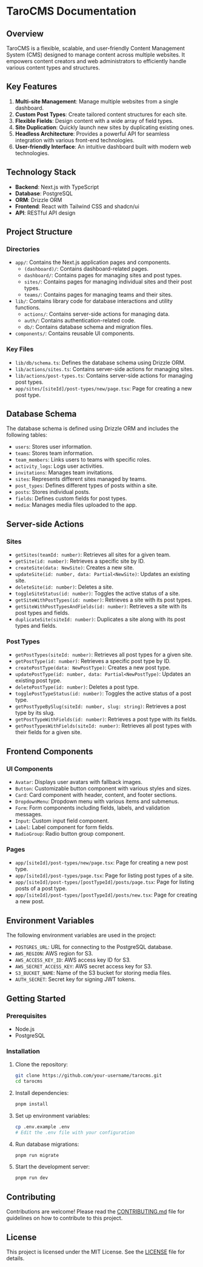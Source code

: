 # TaroCMS Documentation

## Overview

TaroCMS is a flexible, scalable, and user-friendly Content Management System (CMS) designed to manage content across multiple websites. It empowers content creators and web administrators to efficiently handle various content types and structures.

## Key Features

1. **Multi-site Management**: Manage multiple websites from a single dashboard.
2. **Custom Post Types**: Create tailored content structures for each site.
3. **Flexible Fields**: Design content with a wide array of field types.
4. **Site Duplication**: Quickly launch new sites by duplicating existing ones.
5. **Headless Architecture**: Provides a powerful API for seamless integration with various front-end technologies.
6. **User-friendly Interface**: An intuitive dashboard built with modern web technologies.

## Technology Stack

- **Backend**: Next.js with TypeScript
- **Database**: PostgreSQL
- **ORM**: Drizzle ORM
- **Frontend**: React with Tailwind CSS and shadcn/ui
- **API**: RESTful API design

## Project Structure

### Directories

- `app/`: Contains the Next.js application pages and components.
  - `(dashboard)/`: Contains dashboard-related pages.
  - `dashboard/`: Contains pages for managing sites and post types.
  - `sites/`: Contains pages for managing individual sites and their post types.
  - `teams/`: Contains pages for managing teams and their sites.
- `lib/`: Contains library code for database interactions and utility functions.
  - `actions/`: Contains server-side actions for managing data.
  - `auth/`: Contains authentication-related code.
  - `db/`: Contains database schema and migration files.
- `components/`: Contains reusable UI components.

### Key Files

- `lib/db/schema.ts`: Defines the database schema using Drizzle ORM.
- `lib/actions/sites.ts`: Contains server-side actions for managing sites.
- `lib/actions/post-types.ts`: Contains server-side actions for managing post types.
- `app/sites/[siteId]/post-types/new/page.tsx`: Page for creating a new post type.

## Database Schema

The database schema is defined using Drizzle ORM and includes the following tables:

- `users`: Stores user information.
- `teams`: Stores team information.
- `team_members`: Links users to teams with specific roles.
- `activity_logs`: Logs user activities.
- `invitations`: Manages team invitations.
- `sites`: Represents different sites managed by teams.
- `post_types`: Defines different types of posts within a site.
- `posts`: Stores individual posts.
- `fields`: Defines custom fields for post types.
- `media`: Manages media files uploaded to the app.

## Server-side Actions

### Sites

- `getSites(teamId: number)`: Retrieves all sites for a given team.
- `getSite(id: number)`: Retrieves a specific site by ID.
- `createSite(data: NewSite)`: Creates a new site.
- `updateSite(id: number, data: Partial<NewSite)`: Updates an existing site.
- `deleteSite(id: number)`: Deletes a site.
- `toggleSiteStatus(id: number)`: Toggles the active status of a site.
- `getSiteWithPostTypes(id: number)`: Retrieves a site with its post types.
- `getSiteWithPostTypesAndFields(id: number)`: Retrieves a site with its post types and fields.
- `duplicateSite(siteId: number)`: Duplicates a site along with its post types and fields.

### Post Types

- `getPostTypes(siteId: number)`: Retrieves all post types for a given site.
- `getPostType(id: number)`: Retrieves a specific post type by ID.
- `createPostType(data: NewPostType)`: Creates a new post type.
- `updatePostType(id: number, data: Partial<NewPostType)`: Updates an existing post type.
- `deletePostType(id: number)`: Deletes a post type.
- `togglePostTypeStatus(id: number)`: Toggles the active status of a post type.
- `getPostTypeBySlug(siteId: number, slug: string)`: Retrieves a post type by its slug.
- `getPostTypeWithFields(id: number)`: Retrieves a post type with its fields.
- `getPostTypesWithFields(siteId: number)`: Retrieves all post types with their fields for a given site.

## Frontend Components

### UI Components

- `Avatar`: Displays user avatars with fallback images.
- `Button`: Customizable button component with various styles and sizes.
- `Card`: Card component with header, content, and footer sections.
- `DropdownMenu`: Dropdown menu with various items and submenus.
- `Form`: Form components including fields, labels, and validation messages.
- `Input`: Custom input field component.
- `Label`: Label component for form fields.
- `RadioGroup`: Radio button group component.

### Pages

- `app/[siteId]/post-types/new/page.tsx`: Page for creating a new post type.
- `app/[siteId]/post-types/page.tsx`: Page for listing post types of a site.
- `app/[siteId]/post-types/[postTypeId]/posts/page.tsx`: Page for listing posts of a post type.
- `app/[siteId]/post-types/[postTypeId]/posts/new.tsx`: Page for creating a new post.

## Environment Variables

The following environment variables are used in the project:

- `POSTGRES_URL`: URL for connecting to the PostgreSQL database.
- `AWS_REGION`: AWS region for S3.
- `AWS_ACCESS_KEY_ID`: AWS access key ID for S3.
- `AWS_SECRET_ACCESS_KEY`: AWS secret access key for S3.
- `S3_BUCKET_NAME`: Name of the S3 bucket for storing media files.
- `AUTH_SECRET`: Secret key for signing JWT tokens.

## Getting Started

### Prerequisites

- Node.js
- PostgreSQL

### Installation

1. Clone the repository:

   ```sh
   git clone https://github.com/your-username/tarocms.git
   cd tarocms
   ```

2. Install dependencies:

   ```sh
   pnpm install
   ```

3. Set up environment variables:

   ```sh
   cp .env.example .env
   # Edit the .env file with your configuration
   ```

4. Run database migrations:

   ```sh
   pnpm run migrate
   ```

5. Start the development server:
   ```sh
   pnpm run dev
   ```

## Contributing

Contributions are welcome! Please read the [CONTRIBUTING.md](CONTRIBUTING.md) file for guidelines on how to contribute to this project.

## License

This project is licensed under the MIT License. See the [LICENSE](LICENSE) file for details.
